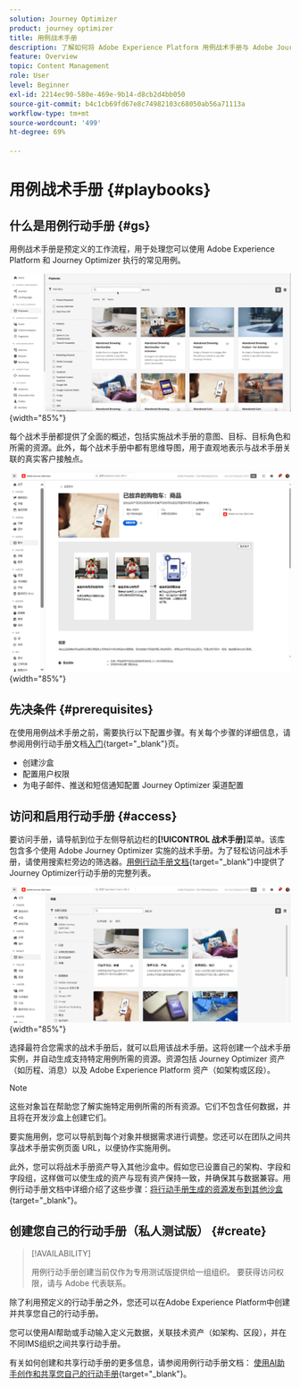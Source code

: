 ```yaml
---
solution: Journey Optimizer
product: journey optimizer
title: 用例战术手册
description: 了解如何将 Adobe Experience Platform 用例战术手册与 Adobe Journeys Optimizer 结合使用。
feature: Overview
topic: Content Management
role: User
level: Beginner
exl-id: 2214ec90-580e-469e-9b14-d8cb2d4bb050
source-git-commit: b4c1cb69fd67e8c74982103c68050ab56a71113a
workflow-type: tm+mt
source-wordcount: '499'
ht-degree: 69%

---
```


# 用例战术手册 {#playbooks}

## 什么是用例行动手册 {#gs}

用例战术手册是预定义的工作流程，用于处理您可以使用 Adobe Experience Platform 和 Journey Optimizer 执行的常见用例。

![显示用例战术手册的动画图像](../rn/assets/do-not-localize/playbooks.gif){width="85%"}

每个战术手册都提供了全面的概述，包括实施战术手册的意图、目标、目标角色和所需的资源。此外，每个战术手册中都有思维导图，用于直观地表示与战术手册关联的真实客户接触点。

![发现战术手册视图中的放弃购物车战术手册](assets/playbooks-detail.png){width="85%"}

## 先决条件 {#prerequisites}

在使用用例战术手册之前，需要执行以下配置步骤。有关每个步骤的详细信息，请参阅用例行动手册文档[入门](https://experienceleague.adobe.com/docs/experience-platform/use-case-playbooks/playbooks/get-started.html?lang=zh-Hans){target="_blank"}页。

* 创建沙盒
* 配置用户权限
* 为电子邮件、推送和短信通知配置 Journey Optimizer 渠道配置

## 访问和启用行动手册 {#access}

要访问手册，请导航到位于左侧导航边栏的&#x200B;**[!UICONTROL 战术手册]**&#x200B;菜单。该库包含多个使用 Adobe Journey Optimizer 实施的战术手册。为了轻松访问战术手册，请使用搜索栏旁边的筛选器。[用例行动手册文档](https://experienceleague.adobe.com/docs/experience-platform/use-case-playbooks/playbooks/playbooks-list.html?lang=zh-Hans){target="_blank"}中提供了Journey Optimizer行动手册的完整列表。

![打开了带有筛选器窗格的战术手册列表](assets/playbooks-filter.png){width="85%"}

选择最符合您需求的战术手册后，就可以启用该战术手册。这将创建一个战术手册实例，并自动生成支持特定用例所需的资源。资源包括 Journey Optimizer 资产（如历程、消息）以及 Adobe Experience Platform 资产（如架构或区段）。

>[!NOTE]
>
>这些对象旨在帮助您了解实施特定用例所需的所有资源。它们不包含任何数据，并且将在开发沙盒上创建它们。

要实施用例，您可以导航到每个对象并根据需求进行调整。您还可以在团队之间共享战术手册实例页面 URL，以便协作实施用例。

此外，您可以将战术手册资产导入其他沙盒中。假如您已设置自己的架构、字段和字段组，这样做可以使生成的资产与现有资产保持一致，并确保其与数据兼容。用例行动手册文档中详细介绍了这些步骤：[将行动手册生成的资源发布到其他沙盒](https://experienceleague.adobe.com/docs/experience-platform/use-case-playbooks/playbooks/data-awareness.html?lang=zh-Hans){target="_blank"}。

## 创建您自己的行动手册（私人测试版） {#create}

>[!AVAILABILITY]
>
>用例行动手册创建当前仅作为专用测试版提供给一组组织。 要获得访问权限，请与 Adobe 代表联系。

除了利用预定义的行动手册之外，您还可以在Adobe Experience Platform中创建并共享您自己的行动手册。

您可以使用AI帮助或手动输入定义元数据，关联技术资产（如架构、区段），并在不同IMS组织之间共享行动手册。

有关如何创建和共享行动手册的更多信息，请参阅用例行动手册文档： [使用AI助手创作和共享您自己的行动手册](https://experienceleague.adobe.com/docs/experience-platform/use-case-playbooks/playbooks/author.html?lang=zh-Hans#sharing-playbooks-sandboxes){target="_blank"}。
